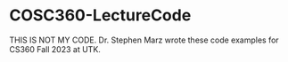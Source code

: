 # COSC360-LectureCode
THIS IS NOT MY CODE.
Dr. Stephen Marz wrote these code examples for CS360 Fall 2023 at UTK.
